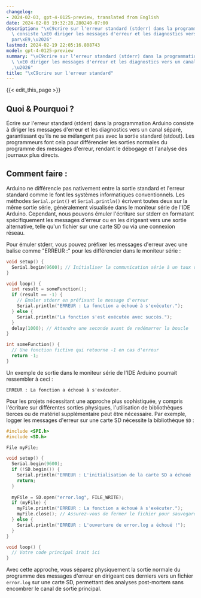 ```yaml
---
changelog:
- 2024-02-03, gpt-4-0125-preview, translated from English
date: 2024-02-03 19:32:28.280240-07:00
description: "\xC9crire sur l'erreur standard (stderr) dans la programmation Arduino\
  \ consiste \xE0 diriger les messages d'erreur et les diagnostics vers un canal s\xE9\
  par\xE9,\u2026"
lastmod: 2024-02-19 22:05:16.808743
model: gpt-4-0125-preview
summary: "\xC9crire sur l'erreur standard (stderr) dans la programmation Arduino consiste\
  \ \xE0 diriger les messages d'erreur et les diagnostics vers un canal s\xE9par\xE9\
  ,\u2026"
title: "\xC9crire sur l'erreur standard"
---
```


{{< edit_this_page >}}

## Quoi & Pourquoi ?

Écrire sur l'erreur standard (stderr) dans la programmation Arduino consiste à diriger les messages d'erreur et les diagnostics vers un canal séparé, garantissant qu'ils ne se mélangent pas avec la sortie standard (stdout). Les programmeurs font cela pour différencier les sorties normales du programme des messages d'erreur, rendant le débogage et l'analyse des journaux plus directs.

## Comment faire :

Arduino ne différencie pas nativement entre la sortie standard et l'erreur standard comme le font les systèmes informatiques conventionnels. Les méthodes `Serial.print()` et `Serial.println()` écrivent toutes deux sur la même sortie série, généralement visualisée dans le moniteur série de l'IDE Arduino. Cependant, nous pouvons émuler l'écriture sur stderr en formatant spécifiquement les messages d'erreur ou en les dirigeant vers une sortie alternative, telle qu'un fichier sur une carte SD ou via une connexion réseau.

Pour émuler stderr, vous pouvez préfixer les messages d'erreur avec une balise comme "ERREUR :" pour les différencier dans le moniteur série :

```cpp
void setup() {
  Serial.begin(9600); // Initialiser la communication série à un taux de 9600 bauds
}

void loop() {
  int result = someFunction();
  if (result == -1) {
    // Émuler stderr en préfixant le message d'erreur
    Serial.println("ERREUR : La fonction a échoué à s'exécuter.");
  } else {
    Serial.println("La fonction s'est exécutée avec succès.");
  }
  delay(1000); // Attendre une seconde avant de redémarrer la boucle
}

int someFunction() {
  // Une fonction fictive qui retourne -1 en cas d'erreur
  return -1;
}
```

Un exemple de sortie dans le moniteur série de l'IDE Arduino pourrait ressembler à ceci :

```
ERREUR : La fonction a échoué à s'exécuter.
```

Pour les projets nécessitant une approche plus sophistiquée, y compris l'écriture sur différentes sorties physiques, l'utilisation de bibliothèques tierces ou de matériel supplémentaire peut être nécessaire. Par exemple, logger les messages d'erreur sur une carte SD nécessite la bibliothèque `SD` :

```cpp
#include <SPI.h>
#include <SD.h>

File myFile;

void setup() {
  Serial.begin(9600);
  if (!SD.begin()) {
    Serial.println("ERREUR : L'initialisation de la carte SD a échoué !");
    return;
  }
  
  myFile = SD.open("error.log", FILE_WRITE);
  if (myFile) {
    myFile.println("ERREUR : La fonction a échoué à s'exécuter.");
    myFile.close(); // Assurez-vous de fermer le fichier pour sauvegarder le contenu
  } else {
    Serial.println("ERREUR : L'ouverture de error.log a échoué !");
  }
}

void loop() {
  // Votre code principal irait ici
}
```

Avec cette approche, vous séparez physiquement la sortie normale du programme des messages d'erreur en dirigeant ces derniers vers un fichier `error.log` sur une carte SD, permettant des analyses post-mortem sans encombrer le canal de sortie principal.
